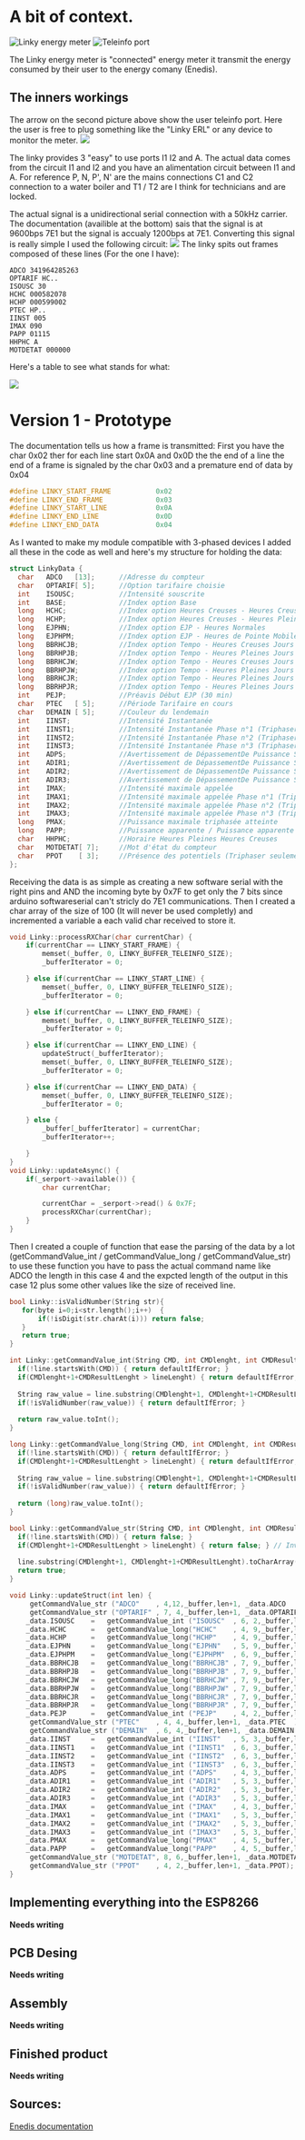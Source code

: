 # A bit of context.
![Linky energy meter](https://turtleforgaming.fr/images/e/7/7/4/5/e774561f541de60f5a360a97c188bf3412fc1ae2-compteurlinky-e15499842838113x.jpeg)
![Teleinfo port](https://turtleforgaming.fr/images/4/f/7/d/7/4f7d74837884ae09d9a3a88a609faa01e80c6ea8-compteur-linky-teleinformation.jpeg)

The Linky energy meter is "connected" energy meter it transmit the energy consumed by their user to the energy comany (Enedis).

## The inners workings
The arrow on the second picture above show the user teleinfo port. Here the user is free to plug something like the "Linky ERL" or any device to monitor the meter.
![](Screenshot_20200121_222732.png)

The linky provides 3 "easy" to use ports I1 I2 and A. 
The actual data comes from the circuit I1 and I2 and you have an alimentation circuit between I1 and A. For reference P, N, P', N' are the mains connections C1 and C2 connection to a water boiler and T1 / T2 are I think for technicians and are locked.

The actual signal is a unidirectional serial connection with a 50kHz carrier. The documentation (availible at the bottom) sais that the signal is at 9600bps 7E1  but the signal is accualy 1200bps at 7E1.
Converting this signal is really simple I used the following circuit:
![](https://turtleforgaming.fr/user/pages/02.Big%20Projects/05.linkylink/02.linkylink-tech/Screenshot_20200121_224123.png)
The linky spits out frames composed of these lines (For the one I have):
```
ADCO 341964285263
OPTARIF HC..
ISOUSC 30
HCHC 000582078
HCHP 000599002
PTEC HP..
IINST 005
IMAX 090
PAPP 01115
HHPHC A
MOTDETAT 000000
```
Here's a table to see what stands for what:

![](https://turtleforgaming.fr/images/0/0/4/7/2/0047253b44ccec290997d4110cc9937318343f22-screenshot20200121225030-12x.png)

# Version 1 - Prototype
The documentation tells us how a frame is transmitted: 
First you have the char 0x02 ther for each line start 0x0A and 0x0D the the end of a line the end of a frame is signaled by the char 0x03 and a premature end of data by 0x04

```cpp
#define LINKY_START_FRAME           0x02
#define LINKY_END_FRAME             0x03
#define LINKY_START_LINE            0x0A
#define LINKY_END_LINE              0x0D
#define LINKY_END_DATA              0x04
```
As I wanted to make my module compatible with 3-phased devices I added all these in the code as well and here's my structure for holding the data:
```cpp
struct LinkyData {
  char   ADCO   [13];      //Adresse du compteur
  char   OPTARIF[ 5];      //Option tarifaire choisie
  int    ISOUSC;           //Intensité souscrite
  int    BASE;             //Index option Base
  long   HCHC;             //Index option Heures Creuses - Heures Creuses
  long   HCHP;             //Index option Heures Creuses - Heures Pleines
  long   EJPHN;            //Index option EJP - Heures Normales
  long   EJPHPM;           //Index option EJP - Heures de Pointe Mobile
  long   BBRHCJB;          //Index option Tempo - Heures Creuses Jours Bleus
  long   BBRHPJB;          //Index option Tempo - Heures Pleines Jours Bleus
  long   BBRHCJW;          //Index option Tempo - Heures Creuses Jours Blancs
  long   BBRHPJW;          //Index option Tempo - Heures Pleines Jours Blancs
  long   BBRHCJR;          //Index option Tempo - Heures Pleines Jours Rouges
  long   BBRHPJR;          //Index option Tempo - Heures Pleines Jours Rouges
  int    PEJP;             //Préavis Début EJP (30 min)
  char   PTEC   [ 5];      //Période Tarifaire en cours
  char   DEMAIN [ 5];      //Couleur du lendemain
  int    IINST;            //Intensité Instantanée
  int    IINST1;           //Intensité Instantanée Phase n°1 (Triphaser seulement)
  int    IINST2;           //Intensité Instantanée Phase n°2 (Triphaser seulement)
  int    IINST3;           //Intensité Instantanée Phase n°3 (Triphaser seulement)
  int    ADPS;             //Avertissement de DépassementDe Puissance Souscrite
  int    ADIR1;            //Avertissement de DépassementDe Puissance Souscrite Phase n°1 (Triphaser seulement)
  int    ADIR2;            //Avertissement de DépassementDe Puissance Souscrite Phase n°2 (Triphaser seulement)
  int    ADIR3;            //Avertissement de DépassementDe Puissance Souscrite Phase n°3 (Triphaser seulement)
  int    IMAX;             //Intensité maximale appelée
  int    IMAX1;            //Intensité maximale appelée Phase n°1 (Triphaser seulement)
  int    IMAX2;            //Intensité maximale appelée Phase n°2 (Triphaser seulement)
  int    IMAX3;            //Intensité maximale appelée Phase n°3 (Triphaser seulement)
  long   PMAX;             //Puissance maximale triphasée atteinte
  long   PAPP;             //Puissance apparente / Puissance apparente triphasée soutirée
  char   HHPHC;            //Horaire Heures Pleines Heures Creuses
  char   MOTDETAT[ 7];     //Mot d'état du compteur
  char   PPOT    [ 3];     //Présence des potentiels (Triphaser seulement) ("0X", X = coupures de phase phase n => bit n = 1)
}; 
```

Receiving the data is as simple as creating a new software serial with the right pins and AND the incoming byte by 0x7F to get only the 7 bits since arduino softwareserial can't stricly do 7E1 communications. Then I created a char array of the size of 100 (It will never be used completly) and incremented a variable a each valid char received to store it.

```cpp
void Linky::processRXChar(char currentChar) {
	if(currentChar == LINKY_START_FRAME) {
		memset(_buffer, 0, LINKY_BUFFER_TELEINFO_SIZE);
		_bufferIterator = 0;

	} else if(currentChar == LINKY_START_LINE) {
		memset(_buffer, 0, LINKY_BUFFER_TELEINFO_SIZE);
		_bufferIterator = 0;

	} else if(currentChar == LINKY_END_FRAME) {
		memset(_buffer, 0, LINKY_BUFFER_TELEINFO_SIZE);
		_bufferIterator = 0;

	} else if(currentChar == LINKY_END_LINE) {
		updateStruct(_bufferIterator);
		memset(_buffer, 0, LINKY_BUFFER_TELEINFO_SIZE);
		_bufferIterator = 0;

	} else if(currentChar == LINKY_END_DATA) {
		memset(_buffer, 0, LINKY_BUFFER_TELEINFO_SIZE);
		_bufferIterator = 0;

	} else {
		_buffer[_bufferIterator] = currentChar;
		_bufferIterator++;

	}
}
void Linky::updateAsync() {
	if(_serport->available()) {
		char currentChar;

		currentChar = _serport->read() & 0x7F;
		processRXChar(currentChar);
	}
}
```
Then I created a couple of function that ease the parsing of the data by a lot (getCommandValue_int / getCommandValue_long / getCommandValue_str) to use these function you have to pass the actual command name like ADCO the length in this case 4 and the expcted length of the output in this case 12 plus some other values like the size of received line.
```cpp
bool Linky::isValidNumber(String str){
   for(byte i=0;i<str.length();i++)  {
       if(!isDigit(str.charAt(i))) return false;
   }
   return true;
}

int Linky::getCommandValue_int(String CMD, int CMDlenght, int CMDResultLenght, String line, int lineLenght, int defaultIfError) {
  if(!line.startsWith(CMD)) { return defaultIfError; }
  if(CMDlenght+1+CMDResultLenght > lineLenght) { return defaultIfError; } // Invalid size line length too short
  
  String raw_value = line.substring(CMDlenght+1, CMDlenght+1+CMDResultLenght);
  if(!isValidNumber(raw_value)) { return defaultIfError; }
  
  return raw_value.toInt();
}

long Linky::getCommandValue_long(String CMD, int CMDlenght, int CMDResultLenght, String line, int lineLenght, long defaultIfError) {
  if(!line.startsWith(CMD)) { return defaultIfError; }
  if(CMDlenght+1+CMDResultLenght > lineLenght) { return defaultIfError; } // Invalid size line length too short
  
  String raw_value = line.substring(CMDlenght+1, CMDlenght+1+CMDResultLenght);
  if(!isValidNumber(raw_value)) { return defaultIfError; }
  
  return (long)raw_value.toInt();
}

bool Linky::getCommandValue_str(String CMD, int CMDlenght, int CMDResultLenght, String line, int lineLenght, char* value) {
  if(!line.startsWith(CMD)) { return false; }
  if(CMDlenght+1+CMDResultLenght > lineLenght) { return false; } // Invalid size line length too short
  
  line.substring(CMDlenght+1, CMDlenght+1+CMDResultLenght).toCharArray(value,CMDResultLenght+1);
  return true;
} 

void Linky::updateStruct(int len) {
	 getCommandValue_str ("ADCO"    , 4,12,_buffer,len+1, _data.ADCO     );
	 getCommandValue_str ("OPTARIF" , 7, 4,_buffer,len+1, _data.OPTARIF  );
	_data.ISOUSC 	=	getCommandValue_int ("ISOUSC"  , 6, 2,_buffer,len+1, _data.ISOUSC);
	_data.HCHC   	=	getCommandValue_long("HCHC"    , 4, 9,_buffer,len+1, _data.HCHC);
	_data.HCHP   	=	getCommandValue_long("HCHP"    , 4, 9,_buffer,len+1, _data.HCHP);
	_data.EJPHN  	=	getCommandValue_long("EJPHN"   , 5, 9,_buffer,len+1, _data.EJPHN);
	_data.EJPHPM 	=	getCommandValue_long("EJPHPM"  , 6, 9,_buffer,len+1, _data.EJPHPM);
	_data.BBRHCJB	=	getCommandValue_long("BBRHCJB" , 7, 9,_buffer,len+1, _data.BBRHCJB);
	_data.BBRHPJB	=	getCommandValue_long("BBRHPJB" , 7, 9,_buffer,len+1, _data.BBRHPJB);
	_data.BBRHCJW	=	getCommandValue_long("BBRHCJW" , 7, 9,_buffer,len+1, _data.BBRHCJW);
	_data.BBRHPJW	=	getCommandValue_long("BBRHPJW" , 7, 9,_buffer,len+1, _data.BBRHPJW);
	_data.BBRHCJR	=	getCommandValue_long("BBRHCJR" , 7, 9,_buffer,len+1, _data.BBRHCJR);
	_data.BBRHPJR	=	getCommandValue_long("BBRHPJR" , 7, 9,_buffer,len+1, _data.BBRHPJR);
	_data.PEJP   	=	getCommandValue_int ("PEJP"    , 4, 2,_buffer,len+1, _data.HCHP);
 	 getCommandValue_str ("PTEC"    , 4, 4,_buffer,len+1, _data.PTEC  );
     getCommandValue_str ("DEMAIN"  , 6, 4,_buffer,len+1, _data.DEMAIN  );
	_data.IINST     = 	getCommandValue_int ("IINST"   , 5, 3,_buffer,len+1, _data.IINST); 
	_data.IINST1    = 	getCommandValue_int ("IINST1"  , 6, 3,_buffer,len+1, _data.IINST1); 
	_data.IINST2    = 	getCommandValue_int ("IINST2"  , 6, 3,_buffer,len+1, _data.IINST2); 
	_data.IINST3    = 	getCommandValue_int ("IINST3"  , 6, 3,_buffer,len+1, _data.IINST3); 
	_data.ADPS      = 	getCommandValue_int ("ADPS"    , 4, 3,_buffer,len+1, _data.ADPS); 
	_data.ADIR1     = 	getCommandValue_int ("ADIR1"   , 5, 3,_buffer,len+1, _data.ADIR1); 
	_data.ADIR2     = 	getCommandValue_int ("ADIR2"   , 5, 3,_buffer,len+1, _data.ADIR2); 
	_data.ADIR3     = 	getCommandValue_int ("ADIR3"   , 5, 3,_buffer,len+1, _data.ADIR3);
	_data.IMAX      = 	getCommandValue_int ("IMAX"    , 4, 3,_buffer,len+1, _data.IMAX); 
	_data.IMAX1     = 	getCommandValue_int ("IMAX1"   , 5, 3,_buffer,len+1, _data.IMAX1); 
	_data.IMAX2     = 	getCommandValue_int ("IMAX2"   , 5, 3,_buffer,len+1, _data.IMAX2); 
	_data.IMAX3     = 	getCommandValue_int ("IMAX3"   , 5, 3,_buffer,len+1, _data.IMAX3); 
	_data.PMAX      = 	getCommandValue_long("PMAX"    , 4, 5,_buffer,len+1, _data.PMAX); 
	_data.PAPP      = 	getCommandValue_long("PAPP"    , 4, 5,_buffer,len+1, _data.PAPP); 
	 getCommandValue_str ("MOTDETAT", 8, 6,_buffer,len+1, _data.MOTDETAT );
	 getCommandValue_str ("PPOT"    , 4, 2,_buffer,len+1, _data.PPOT);
}
```

## Implementing everything into the ESP8266
**Needs writing**

## PCB Desing
**Needs writing**

## Assembly
**Needs writing**

## Finished product
**Needs writing**

## Sources:
[Enedis documentation](https://www.enedis.fr/sites/default/files/Enedis-NOI-CPT_54E.pdf)